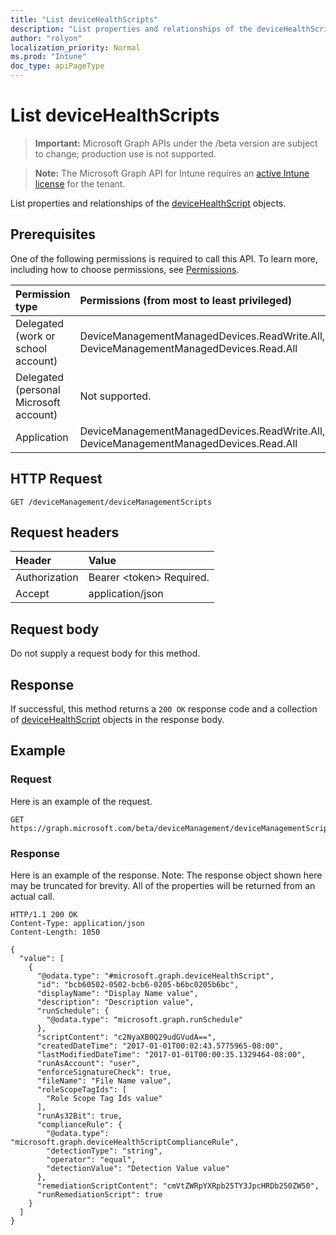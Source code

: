 ```yaml
---
title: "List deviceHealthScripts"
description: "List properties and relationships of the deviceHealthScript objects."
author: "rolyon"
localization_priority: Normal
ms.prod: "Intune"
doc_type: apiPageType
---
```


# List deviceHealthScripts

> **Important:** Microsoft Graph APIs under the /beta version are subject to change; production use is not supported.

> **Note:** The Microsoft Graph API for Intune requires an [active Intune license](https://go.microsoft.com/fwlink/?linkid=839381) for the tenant.

List properties and relationships of the [deviceHealthScript](../resources/intune-devices-devicehealthscript.md) objects.

## Prerequisites
One of the following permissions is required to call this API. To learn more, including how to choose permissions, see [Permissions](/concepts/permissions-reference.md).

|Permission type|Permissions (from most to least privileged)|
|:---|:---|
|Delegated (work or school account)|DeviceManagementManagedDevices.ReadWrite.All, DeviceManagementManagedDevices.Read.All|
|Delegated (personal Microsoft account)|Not supported.|
|Application|DeviceManagementManagedDevices.ReadWrite.All, DeviceManagementManagedDevices.Read.All|

## HTTP Request
<!-- {
  "blockType": "ignored"
}
-->
``` http
GET /deviceManagement/deviceManagementScripts
```

## Request headers
|Header|Value|
|:---|:---|
|Authorization|Bearer &lt;token&gt; Required.|
|Accept|application/json|

## Request body
Do not supply a request body for this method.

## Response
If successful, this method returns a `200 OK` response code and a collection of [deviceHealthScript](../resources/intune-devices-devicehealthscript.md) objects in the response body.

## Example

### Request
Here is an example of the request.
``` http
GET https://graph.microsoft.com/beta/deviceManagement/deviceManagementScripts
```

### Response
Here is an example of the response. Note: The response object shown here may be truncated for brevity. All of the properties will be returned from an actual call.
``` http
HTTP/1.1 200 OK
Content-Type: application/json
Content-Length: 1050

{
  "value": [
    {
      "@odata.type": "#microsoft.graph.deviceHealthScript",
      "id": "bcb60502-0502-bcb6-0205-b6bc0205b6bc",
      "displayName": "Display Name value",
      "description": "Description value",
      "runSchedule": {
        "@odata.type": "microsoft.graph.runSchedule"
      },
      "scriptContent": "c2NyaXB0Q29udGVudA==",
      "createdDateTime": "2017-01-01T00:02:43.5775965-08:00",
      "lastModifiedDateTime": "2017-01-01T00:00:35.1329464-08:00",
      "runAsAccount": "user",
      "enforceSignatureCheck": true,
      "fileName": "File Name value",
      "roleScopeTagIds": [
        "Role Scope Tag Ids value"
      ],
      "runAs32Bit": true,
      "complianceRule": {
        "@odata.type": "microsoft.graph.deviceHealthScriptComplianceRule",
        "detectionType": "string",
        "operator": "equal",
        "detectionValue": "Detection Value value"
      },
      "remediationScriptContent": "cmVtZWRpYXRpb25TY3JpcHRDb250ZW50",
      "runRemediationScript": true
    }
  ]
}
```




